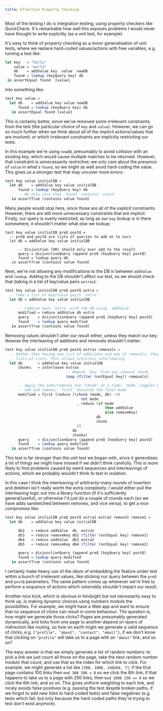 ```yaml
---
title: Effective Property Checking
---
```


Most of the testing I do is integration testing, using property checkers like
QuickCheck. It's remarkable how well this exposes problems I would never have
thought to write explicitly (as a unit test, for example).

It's easy to think of property checking as a minor generalisation of unit tests,
where we replace hard-coded values/actions with free variables, e.g. turning a
test like:

``` haskell
let key   = "hello"
    value = "world"
    db    = addValue key  value  newDB
    found = lookup (keyQuery key) db
 in assertEqual found  [value]
```

Into something like:

```haskell
test key value =
  let db    = addValue key value newDB
      found = lookup (keyQuery key) db
   in assertEqual found [value]
```

This is certainly better, since we've removed some irrelevant constraints from
the test (the particular choice of `key` and `value`). However, we can go so
much further when we think about all of the *implicit* actions/values that are
involved; or which irrelevant constraints are implicitly restricting our tests.

In this example we're using `newDB`, presumably to avoid collision with an
existing key, which would cause multiple matches to be returned. However, that
constraint is unnecessarily restrictive; we only care about the *presence* of
`value` in what's `found`, so we might as well avoid hard-coding the value. This
gives us a stronger test that may uncover more errors:

```haskell
test key value initialDB =
  let db    = addValue key value initialDB
      found = lookup (keyQuery key) db
      -- We only care that `found` contains `value`
   in assertTrue (contains value found)
```

Many people would stop here, since those are all of the *explicit*
constraints. However, there are still more unnecessary constraints that are
*implicit*. Firstly, our query is overly restricted; as long as our `key` lookup
is in there somewhere, it shouldn't matter what else we lookup:

```
test key value initialDB preQ postQ =
  -- preQ and postQ are lists of queries to add on to ours
  let db = addValue key value initialDB

      -- Disjunction (OR) should only ever add to the result
      query = disjunctionQuery (append preQ [keyQuery key] postQ)
      found = lookup query db
   in assertTrue (contains value found)
```

Next, we're not allowing any modifications to the DB in between `addValue` and
`lookup`. Adding to the DB shouldn't affect our test, so we should check that
(taking in a list of key/value pairs `extras`):

```haskell
test key value initialDB preQ postQ extra =
  -- Take a list of key/value pairs `extra`
  let db = addValue key value initialDB

      -- Combine each `extra` with the DB using `addValue`
      modified = reduce addValue db extra
      query    = disjunctionQuery (append preQ [keyQuery key] postQ)
      found    = lookup query modified
   in assertTrue (contains value found)
```

Removing values shouldn't alter our result either, unless they match our key;
likewise the interleaving of additions and removals shouldn't matter:

```haskell
test key value initialDB preQ postQ extras removals =
  -- Rather than having one list of additions and one of removals, they are both
  -- lists-of-lists. This allows arbitrary interleaving.
  let db       = addValue key value initialDB
      chunks   = interleave extras
                            -- Remove `key` from any removal chunk
                            (map (filter (notEqual key)) removals)

      -- Apply the adds/removes one "chunk" at a time; `mode` toggles between
      -- add and remove; `first` discards the final mode
      modified = first (reduce (\chunk (mode, db) ->(
                                   not mode
                                 , reduce (if mode
                                              then addValue
                                              else removeKey)
                                          db
                                          chunk
                                 ))
                               db
                               chunks)
      query    = disjunctionQuery (append preQ [keyQuery key] postQ)
      found    = lookup query modified
   in assertTrue (contains value found)
```

This test is far stronger than the unit test we began with, since it generalises
a lot of things we might have missed if we didn't think carefully. This is more
likely to find problems caused by weird sequences and interleavings of actions,
which we probably wouldn't think to test in isolation.

In this case I think the interleaving of arbitrarily-many rounds of insertion
and deletion isn't really worth the extra complexity. I would either pull the
interleaving logic out into a library function (if it's sufficiently
general/useful), or otherwise I'd just do a couple of rounds each (so we have
adds sandwiched between removes, and vice versa), to get a nice compromise like:

```haskell
test key value initialDB preQ postQ extra1 extra2 remove1 remove2 =
  let db    = addValue key value initialDB

      db2   = reduce addValue  db  extra1
      db3   = reduce removeKey db2 (filter (notEqual key) remove1)
      db4   = reduce addValue  db3 extra2
      db5   = reduce removeKey db4 (filter (notEqual key) remove2)

      query = disjunctionQuery (append preQ [keyQuery key] postQ)
      found = lookup query modified
   in assertTrue (contains value found)
```

I certainly make heavy use of the idiom of embedding the feature under test
within a bunch of irrelevant values, like sticking our query between the `preQ`
and `postQ` parameters. The same pattern comes up whenever we're free to perform
a *sequence* of actions which ostensibly shouldn't impact our result.

Another nice trick, which is obvious in hindsight but not necessarily easy to
think up, is making dynamic choices using numbers modulo the possibilities. For
example, we might have a Web app and want to ensure that no sequence of clicks
can result in some behaviour. The question is, how might we generate those
clicks? Pages are presumably generated dynamically, and links from one page to
another depend on layers of indirection like routing, so how on earth might we
generate a valid sequence of clicks, e.g.
`["profile", "about", "contact", "email"]`, if we don't know that clicking on
`"profile"` will take us to a page with an `"about"` link, and so on?

The easy answer is that we simply generate a list of random numbers: to pick a
link we just count all those on the page, take the next random number modulo
that count, and use that as the index for which link to click. For example, we
might generate a list like `[308, 1006, 248264, 7]`; if the first page contains
100 links then `mod 308 100 = 8` so we click the 8th link; if that happens to
take us to a page with 250 links, then `mod 1006 250 == 6` so we click the 6th
link, and so on. This gives uniform weighting to each link, and nicely avoids
false positives (e.g. passing the test despite broken paths, if we forgot to add
new links to hard-coded tests) and false negatives (e.g. tests which fail, but
only because the hard-coded paths they're trying to test don't exist anymore).
